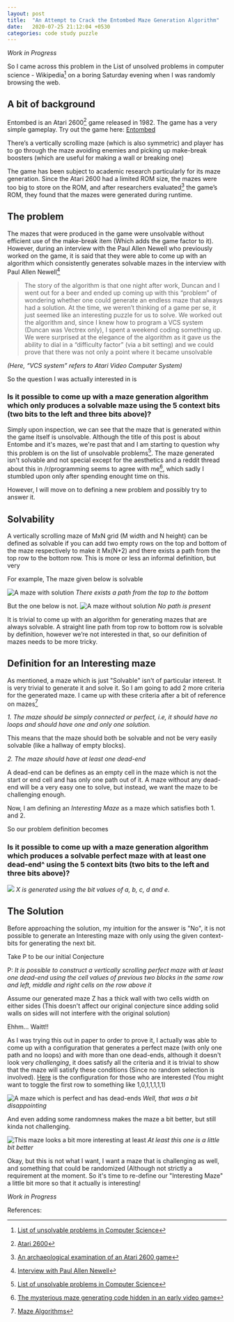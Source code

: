 ```yaml
---
layout: post
title:  "An Attempt to Crack the Entombed Maze Generation Algorithm"
date:   2020-07-25 21:12:04 +0530
categories: code study puzzle
---
```


_Work in Progress_

So I came across this problem in the List of unsolved problems in computer science - Wikipedia[^1] on a boring Saturday evening when I was randomly browsing the web.

## A bit of background

Entombed is an  Atari 2600[^2] game released in 1982.  The game has a very simple gameplay.  Try out the game here: [Entombed](https://www.retrogames.cz/play_1044-Atari2600.php?language=EN)

There’s a vertically scrolling maze (which is also symmetric) and player has to go through the maze avoiding enemies and picking up make-break boosters (which are useful for making a wall or breaking one)

The game has been subject to academic research particularly for its maze generation. Since the Atari 2600 had a limited ROM size, the mazes were too big to store on the ROM, and after researchers evaluated[^4] the game’s ROM, they found that the mazes were generated during runtime.



## The problem

The mazes that were produced in the game were unsolvable without efficient use of the make-break item (Which adds the game factor to it). However, during an interview with the Paul Allen Newell who previously worked on the game, it is said that they were able to come up with an algorithm which consistently generates solvable mazes in the interview with Paul Allen Newell[^3]

> The story of the algorithm is that one night after work, Duncan and I went out for a beer and ended up coming up with this “problem” of wondering whether one could generate an endless maze that always had a solution.  At the time, we weren’t thinking of a game per se, it just seemed like an interesting puzzle for us to solve.  We worked out the algorithm and, since I knew how to program a VCS system (Duncan was Vectrex only), I spent a weekend coding something up.  We were surprised at the elegance of the algorithm as it gave us the ability to dial in a “difficulty factor” (via a bit setting) and we could prove that there was not only a point where it became unsolvable

_(Here, “VCS system” refers to Atari Video Computer System)_

So the question I was actually interested in is

### Is it possible to come up with a maze generation algorithm which only produces a solvable maze using the 5 context bits (two bits to the left and three bits above)?


Simply upon inspection, we can see that the maze that is generated within the game itself is unsolvable. Although the title of this post is about Entombe and it's mazes, we're past that and I am starting to question why this problem is on the list of unsolvable problems[^1]. The maze generated isn't solvable and not special except for the aesthetics and a reddit thread about this in /r/programming seems to agree with me[^6], which sadly I stumbled upon only after spending enought time on this.

However, I will move on to defining a new problem and possibly try to answer it. 


## Solvability

A vertically scrolling maze of MxN grid (M width and N height) can be defined as solvable if you can add two empty rows on the top and bottom of the maze respectively to make it Mx(N+2) and there exists a path from the top row to the bottom row. This is more or less an informal definition, but very

For example, The maze given below is solvable

![A maze with solution](/assets/maze/solvable.png)
_There exists a path from the top to the bottom_

But the one below is not.
![A maze without solution](/assets/maze/unsolvable.png)
_No path is present_

It is trivial to come up with an algorithm for generating mazes that are always solvable. A straight line path from top row to bottom row is solvable by definition, however we’re not interested in that, so our definition of mazes needs to be more tricky.

## Definition for an Interesting maze

As mentioned, a maze which is just "Solvable" isn't of particular interest. It is very trivial to generate it and solve it. So I am going to add 2 more criteria for the generated maze. I came up with these criteria after a bit of reference on mazes[^5]

_1. The maze should be simply connected or perfect, i.e, it should have no loops and should have one and only one solution._

This means that the maze should both be solvable and not be very easily solvable (like a hallway of empty blocks). 

_2. The maze should have at least one dead-end_

A dead-end can be defines as an empty cell in the maze which is not the start or end cell and has only one path out of it. A maze without any dead-end will be a very easy one to solve, but instead, we want the maze to be challenging enough.

Now, I am defining an _Interesting Maze_ as a maze which satisfies both 1. and 2.

So our problem definition becomes

### Is it possible to come up with a maze generation algorithm which produces a solvable perfect maze with at least one dead-end^ using the 5 context bits (two bits to the left and three bits above)?

![](/assets/maze/context-bits.png)
_X is generated using the bit values of a, b, c, d and e._


## The Solution

Before approaching the solution, my intuition for the answer is "No", it is not possible to generate an Interesting maze with only using the given context-bits for generating the next bit.

Take P to be our initial Conjecture

P: _It is possible to construct a vertically scrolling perfect maze with at least one dead-end using the cell values of previous two blocks in the same row and left, middle and right cells on the row above it_

Assume our generated maze Z has a thick wall with two cells width on either sides (This doesn't affect our original conjecture since adding solid walls on sides will not interfere with the original solution) 

Ehhm... Waitt!!

As I was trying this out in paper to order to prove it, I actually was able to come up with a configuration that generates a perfect maze (with only one path and no loops) and with more than one dead-ends, although it doesn't look very _challenging_, it does satisfy all the criteria and it is trivial to show that the maze will satisfy these conditions (Since no random selection is involved). [Here](https://codesandbox.io/s/solitary-microservice-6j1zk?file=/src/index.tsx) is the configuration for those who are interested (You might want to toggle the first row to something like 1,0,1,1,1,1,1)


![A maze which is perfect and has dead-ends](/assets/maze/silly_maze.png)
_Well, that was a bit disappointing_

And even adding some randomness makes the maze a bit better, but still kinda not challenging.

![This maze looks a bit more interesting at least](/assets/maze/somewhat_okay_maze.png)
_At least this one is a little bit better_



Okay, but this is not what I want, I want a maze that is challenging as well, and something that could be randomized (Although not strictly a requirement at the moment. So it's time to re-define our "Interesting Maze" a little bit more so that it actually is interesting!

_Work in Progress_




References:

[^1]: [List of unsolvable problems in Computer Science](https://en.wikipedia.org/wiki/List_of_unsolved_problems_in_computer_science)
[^2]: [Atari 2600](https://en.wikipedia.org/wiki/Atari_2600)
[^3]: [Interview with Paul Allen Newell](https://www.digitpress.com/library/interviews/interview_paul_allen_newell.html)
[^4]: [An archaeological examination of an Atari 2600 game](https://arxiv.org/ftp/arxiv/papers/1811/1811.02035.pdf)
[^5]: [Maze Algorithms](https://datagenetics.com/blog/november22015/index.html)
[^6]: [The mysterious maze generating code hidden in an early video game](https://www.reddit.com/r/programming/comments/d8kk03/the_mysterious_maze_generating_code_hidden_in_an/)
